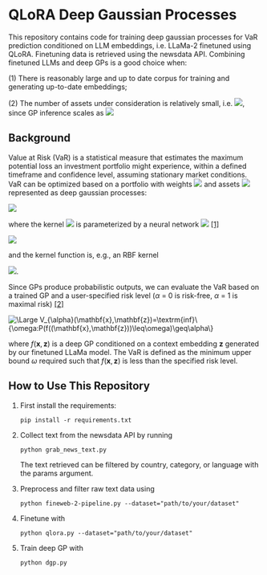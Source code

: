 # QLoRA Deep Gaussian Processes 
This repository contains code for training deep gaussian processes for VaR prediction conditioned on LLM embeddings, i.e. LLaMa-2 finetuned using QLoRA. Finetuning data is retrieved using the newsdata API.  Combining finetuned LLMs and deep GPs is a good choice when:

(1) There is reasonably large and up to date corpus for training and generating up-to-date embeddings;

(2) The number of assets under consideration is relatively small, i.e. <img src="https://latex.codecogs.com/svg.image?\large&space;&space;N<100" />, since GP inference scales as <img src="https://latex.codecogs.com/svg.image?\large&space;&space;\mathcal{O}(N^3)" />

## Background

Value at Risk (VaR) is a statistical measure that estimates the maximum potential loss an investment portfolio might experience, within a defined timeframe and confidence level, assuming stationary market conditions. VaR can be optimized based on a portfolio with weights <img src="https://latex.codecogs.com/svg.image?\large&space;&space;w_i" /> and assets <img src="https://latex.codecogs.com/svg.image?\large&space;&space;f_i" /> represented as deep gaussian processes:

<img src="https://latex.codecogs.com/svg.image?\LARGE&space;\begin{matrix}f&=\sum_iw_if_i\\f_i&\sim\textrm{GP}(\mu_i,K)\end{matrix}" />

where the kernel <img src="https://latex.codecogs.com/svg.image?\large&space;&space;K" /> is parameterized by a neural network <img src="https://latex.codecogs.com/svg.image?\large&space;&space;g:\mathbb{R}^n\rightarrow\mathbb{R}^m" /> [[1]](https://arxiv.org/pdf/1511.02222)

<img src="https://latex.codecogs.com/svg.image?\large&space;&space;\begin{matrix}K_{ij}=k\big(g(\mathbf{x}_i),g(\mathbf{x}_j)\big)\end{matrix}" />

and the kernel function is, e.g., an RBF kernel

<img src="https://latex.codecogs.com/svg.image?\large&space;&space;k(\mathbf{x}_i,\mathbf{x}_j)=\textrm{exp}\Big(-\frac{1}{2}||\mathbf{x}_i-\mathbf{x}_j||/l^2\Big)" />.

Since GPs produce probabilistic outputs, we can evaluate the VaR based on a trained GP and a user-specified risk level ($\alpha$ = 0 is risk-free, $\alpha$ = 1 is maximal risk) [[2]](https://arxiv.org/pdf/2105.06126) 


<img src="https://latex.codecogs.com/svg.latex?\Large&space;V_{\alpha}(\mathbf{x},\mathbf{z})=\textrm{inf}\{\omega:P(f(\mathbf{x},\mathbf{z})\leq\omega)\geq\alpha\}" title="\Large V_{\alpha}(\mathbf{x},\mathbf{z})=\textrm{inf}\{\omega:P(f((\mathbf{x},\mathbf{z}))\leq\omega)\geq\alpha\}" />

where $f(\mathbf{x},\mathbf{z})$ is a deep GP conditioned on a context embedding $\mathbf{z}$ generated by our finetuned LLaMa model. The VaR is defined as the minimum upper bound $\omega$ required such that $f(\mathbf{x},\mathbf{z})$ is less than the specified risk level.

## How to Use This Repository

1. First install the requirements:
   ```
   pip install -r requirements.txt
   ```
   
3. Collect text from the newsdata API by running
   ```
   python grab_news_text.py
   ```
   The text retrieved can be filtered by country, category, or language with the params argument.
   
5. Preprocess and filter raw text data using
   ```
   python fineweb-2-pipeline.py --dataset="path/to/your/dataset"
   ```
   
7. Finetune with
   ```
   python qlora.py --dataset="path/to/your/dataset"
   ```
   
9. Train deep GP with
    ```
   python dgp.py
    ```

